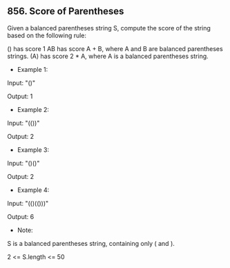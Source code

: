 ## 856. Score of Parentheses

Given a balanced parentheses string S, compute the score of the string based on the following rule:

() has score 1
AB has score A + B, where A and B are balanced parentheses strings.
(A) has score 2 * A, where A is a balanced parentheses string.
 

- Example 1:

Input: "()"

Output: 1


- Example 2:

Input: "(())"

Output: 2

- Example 3:

Input: "()()"

Output: 2

- Example 4:

Input: "(()(()))"

Output: 6
 

- Note:

S is a balanced parentheses string, containing only ( and ).

2 <= S.length <= 50